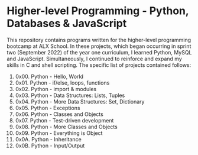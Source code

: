 # Higher-level Programming - Python, Databases & JavaScript

This repository contains programs written for the higher-level programming bootcamp at ALX School. In these projects, which began occurring in sprint two (September 2022) of the year one curriculum, I learned Python, MySQL and JavaScript. Simultaneously, I continued to reinforce and expand my skills in C and shell scripting. The specific list of projects contained follows:

1. 0x00. Python - Hello, World
2. 0x01. Python - if/else, loops, functions
3. 0x02. Python - import & modules
4. 0x03. Python - Data Structures: Lists, Tuples
5. 0x04. Python - More Data Structures: Set, Dictionary
6. 0x05. Python - Exceptions
7. 0x06. Python - Classes and Objects
8. 0x07. Python - Test-driven development
9. 0x08. Python - More Classes and Objects
10. 0x09. Python - Everything is Object
11. 0x0A. Python - Inheritance
12. 0x0B. Python - Input/Output
